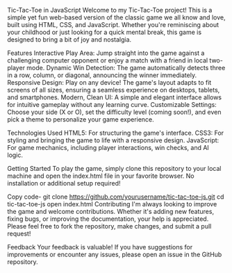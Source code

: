Tic-Tac-Toe in JavaScript
Welcome to my Tic-Tac-Toe project! This is a simple yet fun web-based version of the classic game we all know and love, built using HTML, CSS, and JavaScript. Whether you're reminiscing about your childhood or just looking for a quick mental break, this game is designed to bring a bit of joy and nostalgia.

Features
Interactive Play Area: Jump straight into the game against a challenging computer opponent or enjoy a match with a friend in local two-player mode.
Dynamic Win Detection: The game automatically detects three in a row, column, or diagonal, announcing the winner immediately.
Responsive Design: Play on any device! The game's layout adapts to fit screens of all sizes, ensuring a seamless experience on desktops, tablets, and smartphones.
Modern, Clean UI: A simple and elegant interface allows for intuitive gameplay without any learning curve.
Customizable Settings: Choose your side (X or O), set the difficulty level (coming soon!), and even pick a theme to personalize your game experience.

Technologies Used
HTML5: For structuring the game's interface.
CSS3: For styling and bringing the game to life with a responsive design.
JavaScript: For game mechanics, including player interactions, win checks, and AI logic.


Getting Started
To play the game, simply clone this repository to your local machine and open the index.html file in your favorite browser. No installation or additional setup required!


Copy code-
git clone https://github.com/yourusername/tic-tac-toe-js.git
cd tic-tac-toe-js
open index.html
Contributing
I'm always looking to improve the game and welcome contributions. Whether it's adding new features, fixing bugs, or improving the documentation, your help is appreciated. Please feel free to fork the repository, make changes, and submit a pull request!

Feedback
Your feedback is valuable! If you have suggestions for improvements or encounter any issues, please open an issue in the GitHub repository.
